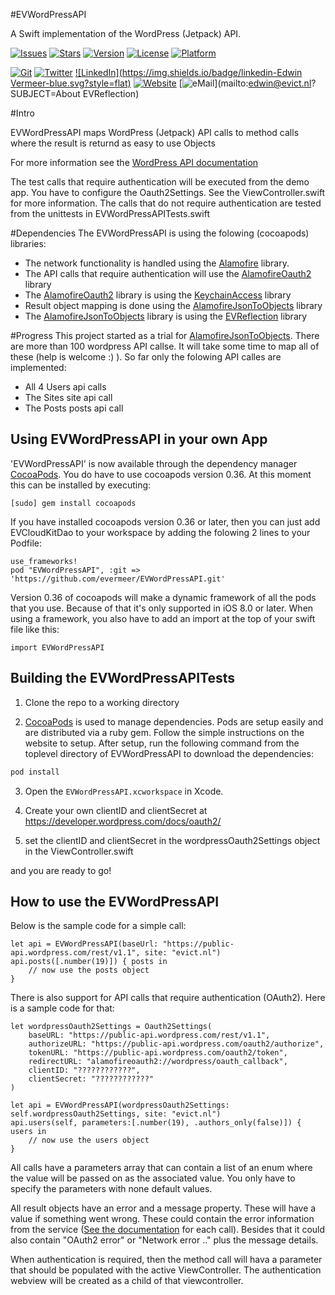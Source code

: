 #EVWordPressAPI

A Swift implementation of the WordPress (Jetpack) API.

[![Issues](https://img.shields.io/github/issues-raw/evermeer/EVWordPressAPI.svg?style=flat)](https://github.com/evermeer/EVWordPressAPI/issues)
[![Stars](https://img.shields.io/github/stars/evermeer/EVWordPressAPI.svg?style=flat)](https://github.com/evermeer/EVWordPressAPI/stargazers)
[![Version](https://img.shields.io/cocoapods/v/EVWordPressAPI.svg?style=flat)](http://cocoadocs.org/docsets/EVWordPressAPI)
[![License](https://img.shields.io/cocoapods/l/EVWordPressAPI.svg?style=flat)](http://cocoadocs.org/docsets/EVWordPressAPI)
[![Platform](https://img.shields.io/cocoapods/p/EVWordPressAPI.svg?style=flat)](http://cocoadocs.org/docsets/EVWordPressAPI)

[![Git](https://img.shields.io/badge/GitHub-evermeer-blue.svg?style=flat)](https://github.com/evermeer)
[![Twitter](https://img.shields.io/badge/twitter-@evermeer-blue.svg?style=flat)](http://twitter.com/evermeer)
[![LinkedIn](https://img.shields.io/badge/linkedin-Edwin Vermeer-blue.svg?style=flat)](http://nl.linkedin.com/in/evermeer/en)
[![Website](https://img.shields.io/badge/website-evict.nl-blue.svg?style=flat)](http://evict.nl)
[![eMail](https://img.shields.io/badge/email-edwin@evict.nl-blue.svg?style=flat)](mailto:edwin@evict.nl?SUBJECT=About EVReflection)


#Intro

EVWordPressAPI maps WordPress (Jetpack) API calls to method calls where the result is returnd as easy to use Objects

For more information see the [WordPress API documentation](https://developer.wordpress.com/docs/api/)

The test calls that require authentication will be executed from the demo app. You have to configure the Oauth2Settings. See the ViewController.swift for more information. The calls that do not require authentication are tested from the unittests in EVWordPressAPITests.swift

#Dependencies
The EVWordPressAPI is using the folowing (cocoapods) libraries:

- The network functionality is handled using the [Alamofire](https://github.com/Alamofire/Alamofire) library.
- The API calls that require authentication will use the [AlamofireOauth2](https://github.com/evermeer/AlamofireOauth2) library
- The [AlamofireOauth2](https://github.com/evermeer/AlamofireOauth2) library is using the [KeychainAccess](https://github.com/kishikawakatsumi/KeychainAccess) library
- Result object mapping is done using the [AlamofireJsonToObjects](https://github.com/evermeer/AlamofireJsonToObjects) library
- The [AlamofireJsonToObjects](https://github.com/evermeer/AlamofireJsonToObjects) library is using the [EVReflection](https://github.com/evermeer/EVReflection) library

#Progress
This project started as a trial for [AlamofireJsonToObjects](https://github.com/evermeer/AlamofireJsonToObjects). There are more than 100 wordpress API callse. It will take some time to map all of these (help is welcome :) ). So far only the folowing API calles are implemented:

- All 4 Users api calls
- The Sites site api call
- The Posts posts api call

## Using EVWordPressAPI in your own App 

'EVWordPressAPI' is now available through the dependency manager [CocoaPods](http://cocoapods.org). 
You do have to use cocoapods version 0.36. At this moment this can be installed by executing:

```
[sudo] gem install cocoapods
```

If you have installed cocoapods version 0.36 or later, then you can just add EVCloudKitDao to your workspace by adding the folowing 2 lines to your Podfile:

```
use_frameworks!
pod "EVWordPressAPI", :git => 'https://github.com/evermeer/EVWordPressAPI.git'
```

Version 0.36 of cocoapods will make a dynamic framework of all the pods that you use. Because of that it's only supported in iOS 8.0 or later. When using a framework, you also have to add an import at the top of your swift file like this:

```
import EVWordPressAPI
```

## Building the EVWordPressAPITests

1) Clone the repo to a working directory

2) [CocoaPods](http://cocoapods.org) is used to manage dependencies. Pods are setup easily and are distributed via a ruby gem. Follow the simple instructions on the website to setup. After setup, run the following command from the toplevel directory of EVWordPressAPI to download the dependencies:

```sh
pod install
```

3) Open the `EVWordPressAPI.xcworkspace` in Xcode.

4) Create your own clientID and clientSecret at https://developer.wordpress.com/docs/oauth2/ 

5) set the clientID and clientSecret in the wordpressOauth2Settings object in the ViewController.swift

and you are ready to go!

## How to use the EVWordPressAPI
Below is the sample code for a simple call:

```
let api = EVWordPressAPI(baseUrl: "https://public-api.wordpress.com/rest/v1.1", site: "evict.nl")
api.posts([.number(19)]) { posts in
    // now use the posts object
}
```

There is also support for API calls that require authentication (OAuth2). Here is a sample code for that: 
```
let wordpressOauth2Settings = Oauth2Settings(
    baseURL: "https://public-api.wordpress.com/rest/v1.1",
    authorizeURL: "https://public-api.wordpress.com/oauth2/authorize",
    tokenURL: "https://public-api.wordpress.com/oauth2/token",
    redirectURL: "alamofireoauth2://wordpress/oauth_callback",
    clientID: "????????????",
    clientSecret: "????????????"
)

let api = EVWordPressAPI(wordpressOauth2Settings: self.wordpressOauth2Settings, site: "evict.nl")
api.users(self, parameters:[.number(19), .authors_only(false)]) { users in
    // now use the users object
}
```

All calls have a parameters array that can contain a list of an enum where the value will be passed on as the associated value. You only have to specify the parameters with none default values.

All result objects have an error and a message property. These will have a value if something went wrong. These could contain the error information from the service ([See the documentation](https://developer.wordpress.com/docs/api/) for each call). Besides that it could also contain "OAuth2 error" or  "Network error .." plus the message details.

When authentication is required, then the method call will hava a parameter that should be populated with the active ViewController. The authentication webview will be created as a child of that viewcontroller.




